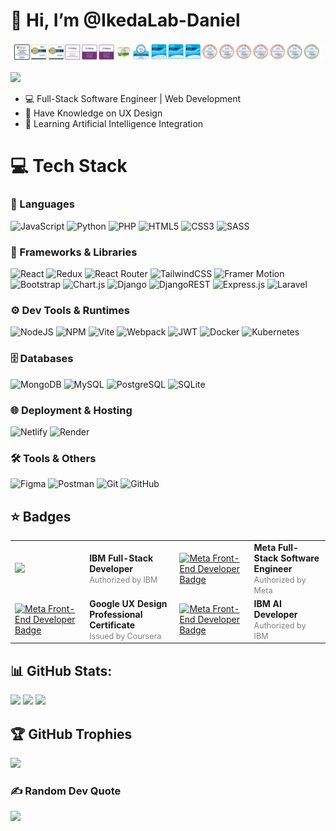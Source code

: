 # 👋 Hi, I’m @IkedaLab-Daniel

<a href="https://www.credly.com/users/mark-daniel-callejas/" target="_blank">
  <img src="https://raw.githubusercontent.com/IkedaLab-Daniel/study-notes-vault/main/random-assets/badges.png" width="500"/>
</a>

![](https://komarev.com/ghpvc/?username=Ikedalab-Daniel&color=blue)

- 💻 Full-Stack Software Engineer | Web Development
- 🎨 Have Knowledge on UX Design
- 🤖 Learning Artificial Intelligence Integration

# 💻 Tech Stack  

### 🧠 Languages  
![JavaScript](https://img.shields.io/badge/javascript-%23323330.svg?style=for-the-badge&logo=javascript&logoColor=%23F7DF1E) ![Python](https://img.shields.io/badge/python-3670A0?style=for-the-badge&logo=python&logoColor=ffdd54) ![PHP](https://img.shields.io/badge/php-%23777BB4.svg?style=for-the-badge&logo=php&logoColor=white) ![HTML5](https://img.shields.io/badge/html5-%23E34F26.svg?style=for-the-badge&logo=html5&logoColor=white) ![CSS3](https://img.shields.io/badge/css3-%231572B6.svg?style=for-the-badge&logo=css3&logoColor=white) ![SASS](https://img.shields.io/badge/SASS-hotpink.svg?style=for-the-badge&logo=SASS&logoColor=white)  

### 🧩 Frameworks & Libraries  
![React](https://img.shields.io/badge/react-%2361DAFB.svg?style=for-the-badge&logo=react&logoColor=black) ![Redux](https://img.shields.io/badge/redux-%23593d88.svg?style=for-the-badge&logo=redux&logoColor=white) ![React Router](https://img.shields.io/badge/React_Router-CA4245?style=for-the-badge&logo=react-router&logoColor=white) ![TailwindCSS](https://img.shields.io/badge/Tailwind_CSS-38B2AC?style=for-the-badge&logo=tailwind-css&logoColor=white) ![Framer Motion](https://img.shields.io/badge/Framer%20Motion-0055FF?logo=framer&logoColor=white&style=for-the-badge) ![Bootstrap](https://img.shields.io/badge/bootstrap-%238511FA.svg?style=for-the-badge&logo=bootstrap&logoColor=white) ![Chart.js](https://img.shields.io/badge/chart.js-F5788D.svg?style=for-the-badge&logo=chart.js&logoColor=white) ![Django](https://img.shields.io/badge/django-%23092E20.svg?style=for-the-badge&logo=django&logoColor=white) ![DjangoREST](https://img.shields.io/badge/DJANGO-REST-ff1709?style=for-the-badge&logo=django&logoColor=white&color=ff1709&labelColor=gray) ![Express.js](https://img.shields.io/badge/express.js-%23404d59.svg?style=for-the-badge&logo=express&logoColor=%2361DAFB) ![Laravel](https://img.shields.io/badge/laravel-%23FF2D20.svg?style=for-the-badge&logo=laravel&logoColor=white) 


### ⚙️ Dev Tools & Runtimes  
![NodeJS](https://img.shields.io/badge/node.js-6DA55F?style=for-the-badge&logo=node.js&logoColor=white) ![NPM](https://img.shields.io/badge/NPM-%23CB3837.svg?style=for-the-badge&logo=npm&logoColor=white) ![Vite](https://img.shields.io/badge/vite-%23646CFF.svg?style=for-the-badge&logo=vite&logoColor=white) ![Webpack](https://img.shields.io/badge/webpack-%238DD6F9.svg?style=for-the-badge&logo=webpack&logoColor=black) ![JWT](https://img.shields.io/badge/JWT-black?style=for-the-badge&logo=JSON%20web%20tokens) ![Docker](https://img.shields.io/badge/docker-%230db7ed.svg?style=for-the-badge&logo=docker&logoColor=white) ![Kubernetes](https://img.shields.io/badge/kubernetes-%23326ce5.svg?style=for-the-badge&logo=kubernetes&logoColor=white)  

### 🗄️ Databases  
![MongoDB](https://img.shields.io/badge/MongoDB-%234ea94b.svg?style=for-the-badge&logo=mongodb&logoColor=white) ![MySQL](https://img.shields.io/badge/mysql-4479A1.svg?style=for-the-badge&logo=mysql&logoColor=white) ![PostgreSQL](https://img.shields.io/badge/postgresql-%23336791.svg?style=for-the-badge&logo=postgresql&logoColor=white) ![SQLite](https://img.shields.io/badge/sqlite-%2307405e.svg?style=for-the-badge&logo=sqlite&logoColor=white)  

### 🌐 Deployment & Hosting  
![Netlify](https://img.shields.io/badge/netlify-%23000000.svg?style=for-the-badge&logo=netlify&logoColor=#00C7B7) ![Render](https://img.shields.io/badge/Render-%2346E3B7.svg?style=for-the-badge&logo=render&logoColor=white)

### 🛠 Tools & Others  
![Figma](https://img.shields.io/badge/figma-%23F24E1E.svg?style=for-the-badge&logo=figma&logoColor=white) ![Postman](https://img.shields.io/badge/Postman-FF6C37?style=for-the-badge&logo=postman&logoColor=white) ![Git](https://img.shields.io/badge/git-%23F05032.svg?style=for-the-badge&logo=git&logoColor=white) ![GitHub](https://img.shields.io/badge/github-%23121011.svg?style=for-the-badge&logo=github&logoColor=white)  

## ⭐ Badges

<table>
  <tr>
    <td>
      <a href="https://www.credly.com/badges/6fa190cc-8bb3-46a2-b806-bba49a874f51" target="_blank">
        <img src="https://images.credly.com/size/680x680/images/17add978-0cea-40e8-8832-9492fc7c260b/Coursera_20Full_20Stack_20Software_20Developer_20Prof_20Cert_20V5.png" width="100"ß/>
      </a>
    </td>
    <td>
      <strong>IBM Full-Stack Developer</strong><br>
      <span style="font-size: 0.9em; color: gray;">Authorized by IBM</span>
    </td>
    <td>
      <a href="https://www.credly.com/badges/e60ad41c-a4e5-42ee-ac30-ef7a1c417115/public_url" target="_blank">
        <img src="https://images.credly.com/images/997d4586-e7b2-4174-9c76-5c7304953e2c/image.png" width="100" alt="Meta Front-End Developer Badge" />
      </a>
    </td>
    <td>
      <strong>Meta Full-Stack Software Engineer</strong><br>
      <span style="font-size: 0.9em; color: gray;">Authorized by Meta</span>
    </td>
  </tr>
  <tr>
    <td>
      <a href="https://www.credly.com/badges/c4f4a74b-27c1-45eb-8e65-5d047893e75c/public_url" target="_blank">
        <img src="https://images.credly.com/size/340x340/images/f4b9febb-69f6-46d8-8797-1e504ebfe0f8/GCC_badge_UX_1000x1000.png" width="100" alt="Meta Front-End Developer Badge" />
      </a>
    </td>
    <td>
      <strong>Google UX Design Professional Certificate</strong><br>
      <span style="font-size: 0.9em; color: gray;">Issued by Coursera</span>
    </td>
    <td>
      <a href="https://www.credly.com/badges/c4f4a74b-27c1-45eb-8e65-5d047893e75c/public_url" target="_blank">
        <img src="https://images.credly.com/images/70675aed-31be-4c30-add7-b99905a34005/image.png" width="100" alt="Meta Front-End Developer Badge" />
      </a>
    </td>
    <td>
      <strong>IBM AI Developer</strong><br>
      <span style="font-size: 0.9em; color: gray;">Authorized by IBM</span>
    </td>
    <!--
    <td>
      <strong>Node and Express Essentials</strong><br>
      <span style="font-size: 0.9em; color: gray;">Authorized by  IBM</span>
    </td>
    <td>
      <a href="https://www.credly.com/badges/c4f4a74b-27c1-45eb-8e65-5d047893e75c/public_url" target="_blank">
        <img src="https://images.credly.com/images/e090c1e1-dbd4-40f8-bbb3-93cc07884d7f/image.png" width="100" alt="Meta Front-End Developer Badge" />
      </a>
    </td>
    <td>
      <strong>JavaScript Essentials 2</strong><br>
      <span style="font-size: 0.9em; color: gray;">Issued by  Cisco</span>
    </td>
    -->
  </tr>
</table>

## 📊 GitHub Stats:
![](https://nirzak-streak-stats.vercel.app/?user=Ikedalab-Daniel&theme=dark&hide_border=false)
![](https://github-readme-stats.vercel.app/api/top-langs/?username=Ikedalab-Daniel&theme=dark&hide_border=false&include_all_commits=false&count_private=false&layout=compact)
[![](https://visitcount.itsvg.in/api?id=Ikedalab-Daniel&icon=0&color=0)](https://visitcount.itsvg.in)


## 🏆 GitHub Trophies
![](https://github-profile-trophy.vercel.app/?username=Ikedalab-Daniel&theme=radical&no-frame=false&no-bg=true&margin-w=4)

### ✍️ Random Dev Quote
![](https://quotes-github-readme.vercel.app/api?type=horizontal&theme=radical)

